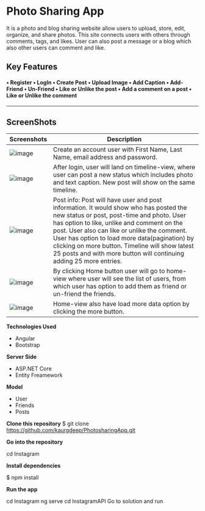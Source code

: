 # Photo Sharing App
It is a photo and blog sharing website allow users to upload, store, edit, organize, and share photos. This site connects users with others through comments, tags, and likes. User can also post a message or a blog which also other users can comment and like.


**Key Features** 
------------------
#### • Register • LogIn • Create Post • Upload Image • Add Caption • Add-Friend • Un-Friend  • Like or Unlike the post • Add a comment on a post • Like or Unlike the comment
----------------
## ScreenShots

Screenshots  | Description
------------ | -------------
![image](https://user-images.githubusercontent.com/37717564/66187096-d786bf00-e638-11e9-8526-d498fa5e7536.png) |  Create an account                                                                                                                       user with First Name,                                                                                                                   Last Name, email                                                                                                                         address and                                                                                                                             password.  
![image](https://user-images.githubusercontent.com/37717564/66028860-d592f380-e4b2-11e9-8216-74329fe80303.png)  | After login, user will land on timeline-view, where user can post a new status which includes photo and text caption. New post will show on the same timeline.                                                                                                                       
![image](https://user-images.githubusercontent.com/37717564/66029005-33274000-e4b3-11e9-8917-2ff0bedfa5a9.png)  | Post info: Post will    have user and post information. It would show who has posted the new status or post, post-time and photo. User has option to like, unlike and comment on the post. User also can like or unlike the comment. User has option to load more data(pagination) by clicking on more button. Timeline will show latest 25 posts and with more button will continuing adding 25 more entries.
![image](https://user-images.githubusercontent.com/37717564/66191238-ba56ee00-e642-11e9-93f3-c3abe25c14e7.png)  | By clicking Home button user will go to home-view where user will see the list of users, from which user has option to add them as friend or un-friend the friends.
![image](https://user-images.githubusercontent.com/37717564/66029164-9f09a880-e4b3-11e9-80ec-78ac27b2d1a9.png)  | Home-view also have load more data option by clicking the more button.

**Technologies Used**
* Angular
* Bootstrap


**Server Side**
* ASP.NET Core
* Entity Freamework


**Model**
* User
* Friends
* Posts


**Clone this repository**
$ git clone https://github.com/kaurgdeep/PhotosharingApp.git

**Go into the repository**

 cd Instagram

**Install dependencies**

$ npm install

**Run the app**

cd Instagram
ng serve
cd InstagramAPI
Go to solution and run
